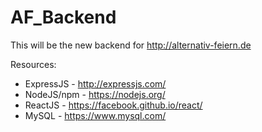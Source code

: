 # AF_Backend

This will be the new backend for http://alternativ-feiern.de


Resources:
- ExpressJS  - http://expressjs.com/
- NodeJS/npm - https://nodejs.org/
- ReactJS    - https://facebook.github.io/react/
- MySQL      - https://www.mysql.com/

